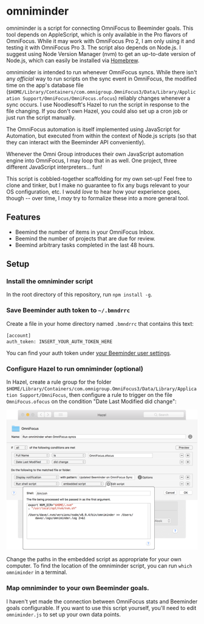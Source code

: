 # omniminder

omniminder is a script for connecting OmniFocus to Beeminder goals. This tool depends on AppleScript, which is only available in the Pro flavors of OmniFocus. While it may work with OmniFocus Pro 2, I am only using it and testing it with OmniFocus Pro 3. The script also depends on Node.js. I suggest using Node Version Manager (nvm) to get an up-to-date version of Node.js, which can easily be installed via [Homebrew](https://brew.sh).

omniminder is intended to run whenever OmniFocus syncs. While there isn't any _official_ way to run scripts on the sync event in OmniFocus, the modified time on the app's database file (`$HOME/Library/Containers/com.omnigroup.OmniFocus3/Data/Library/Application Support/OmniFocus/OmniFocus.ofocus`) reliably changes whenever a sync occurs. I use Noodlesoft's Hazel to run the script in response to the file changing. If you don't own Hazel, you could also set up a cron job or just run the script manually.

The OmniFocus automation is itself implemented using JavaScript for Automation, but executed from within the context of Node.js scripts (so that they can interact with the Beeminder API conveniently).

Whenever the Omni Group introduces their own JavaScript automation engine into OmniFocus, I may loop that in as well. One project, three different JavaScript interpreters... fun!

This script is cobbled-together scaffolding for my own set-up! Feel free to clone and tinker, but I make no guarantee to fix any bugs relevant to your OS configuration, etc. I would _love_ to hear how your experience goes, though -- over time, I _may_ try to formalize these into a more general tool.

## Features

- Beemind the number of items in your OmniFocus Inbox.
- Beemind the number of projects that are due for review.
- Beemind arbitrary tasks completed in the last 48 hours.

## Setup

### Install the omniminder script

In the root directory of this repository, run `npm install -g`.

### Save Beeminder auth token to `~/.bmndrrc`

Create a file in your home directory named `.bmndrrc` that contains this text:

```
[account]
auth_token: INSERT_YOUR_AUTH_TOKEN_HERE
```

You can find your auth token under [your Beeminder user settings](https://www.beeminder.com/settings/account#account-permissions).

### Configure Hazel to run omniminder (optional)

In Hazel, create a rule group for the folder `$HOME/Library/Containers/com.omnigroup.OmniFocus3/Data/Library/Application Support/OmniFocus`, then configure a rule to trigger on the file `OmniFocus.ofocus` on the condition "Date Last Modified did change":

![](img/hazel_rule.png)

Change the paths in the embedded script as appropriate for your own computer. To find the location of the omniminder script, you can run `which omniminder` in a terminal.

### Map omniminder to your own Beeminder goals.

I haven't yet made the connection between OmniFocus stats and Beeminder goals configurable. If you want to use this script yourself, you'll need to edit `omniminder.js` to set up your own data points.